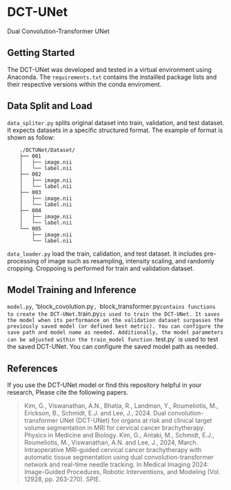 # DCT-UNet
Dual Convolution-Transformer UNet

## Getting Started
The DCT-UNet was developed and tested in a virtual environment using Anaconda. The `requirements.txt` contains the instailled package lists and their respective versions within the conda enviroment.

## Data Split and Load
`data_spliter.py` splits original dataset into train, validation, and test dataset. It expects datasets in a specific structured format. The example of format is shown as follow:
```
    ./DCTUNet/Dataset/
    ├── 001
    │   ├── image.nii
    │   └── label.nii
    ├── 002
    │   ├── image.nii
    │   └── label.nii
    ├── 003
    │   ├── image.nii
    │   └── label.nii
    ├── 004
    │   ├── image.nii
    │   └── label.nii
    └── 005
        ├── image.nii
        └── label.nii
```
`data_loader.py` load the train, calidation, and test dataset. It includes pre-processing of image such as resampling, intensity scaling, and randomly cropping. Croppoing is performed for train and validation dataset.

## Model Training and Inference
`model.py`, 'block_covolution.py`, `block_transformer.py` contains functions to create the DCT-UNet.
`train.py` is used to train the DCT-UNet. It saves the model when its performance on the validation dataset surpasses the previously saved model (or defined best metric). You can configure the save path and model name as needed. Additionally, the model parameters can be adjusted within the train_model function.
`test.py`  is used to test the saved DCT-UNet. You can configure the saved model path as needed.

## References
If you use the DCT-UNet model or find this repository helpful in your research, Please cite the following papers.
> Kim, G., Viswanathan, A.N., Bhatia, R., Landman, Y., Roumeliotis, M., Erickson, B., Schmidt, E.J. and Lee, J., 2024. Dual convolution-transformer UNet (DCT-UNet) for organs at risk and clinical target volume segmentation in MRI for cervical cancer brachytherapy. Physics in Medicine and Biology.
> Kim, G., Antaki, M., Schmidt, E.J., Roumeliotis, M., Viswanathan, A.N. and Lee, J., 2024, March. Intraoperative MRI-guided cervical cancer brachytherapy with automatic tissue segmentation using dual convolution-transformer network and real-time needle tracking. In Medical Imaging 2024: Image-Guided Procedures, Robotic Interventions, and Modeling (Vol. 12928, pp. 263-270). SPIE.


